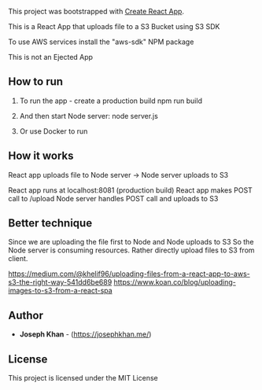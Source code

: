 This project was bootstrapped with [Create React App](https://github.com/facebook/create-react-app).

This is a React App that uploads file to a S3 Bucket using S3 SDK

To use AWS services install the "aws-sdk" NPM package

This is not an Ejected App

How to run
------------------
1. To run the app - create a production build
npm run build

2. And then start Node server: node server.js

3. Or use Docker to run


How it works
---------------
React app uploads file to Node server -> Node server uploads to S3

React app runs at localhost:8081 (production build)
React app makes POST call to /upload
Node server handles POST call and uploads to S3


Better technique
------------------
Since we are uploading the file first to Node and Node uploads to S3
So the Node server is consuming resources.
Rather directly upload files to S3 from client. 

https://medium.com/@khelif96/uploading-files-from-a-react-app-to-aws-s3-the-right-way-541dd6be689
https://www.koan.co/blog/uploading-images-to-s3-from-a-react-spa



## Author
* **Joseph Khan** - (https://josephkhan.me/)

## License
This project is licensed under the MIT License
